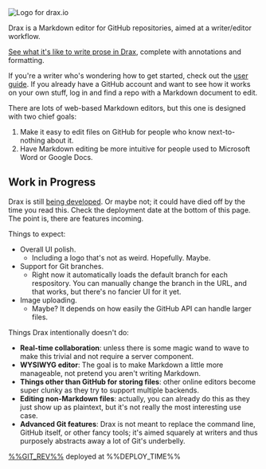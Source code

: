 <picture class="draxLogo">
    <source media="(min-width: 900px)" srcset="./assets/images/DraxLogo.svg">
    <source media="(max-width: 899px)" srcset="./assets/images/DraxLogoSimple.svg">
    <img src="./assets/images/DraxLogo.svg" alt="Logo for drax.io" class="draxLogo">
</picture>

Drax is a Markdown editor for GitHub repositories, aimed at a writer/editor workflow. 

[See what it's like to write prose in Drax](/#/playground), complete with annotations and formatting. 

If you're a writer who's wondering how to get started, check out the [user guide](/#/pages/user_guide). If you already have a GitHub account and want to see how it works on your own stuff, log in and find a repo with a Markdown document to edit.

There are lots of web-based Markdown editors, but this one is designed with two chief goals: 
1. Make it easy to edit files on GitHub for people who know next-to-nothing about it. 
2. Have Markdown editing be more intuitive for people used to Microsoft Word or Google Docs. 


## Work in Progress
Drax is still [being developed](https://github.com/sjml/drax). Or maybe not; it could have died off by the time you read this. Check the deployment date at the bottom of this page. The point is, there are features incoming. 

Things to expect:
* Overall UI polish. 
    * Including a logo that's not as weird. Hopefully. Maybe. 
* Support for Git branches.
    * Right now it automatically loads the default branch for each respository. You can manually change the branch in the URL, and that works, but there's no fancier UI for it yet.
* Image uploading. 
    * Maybe? It depends on how easily the GitHub API can handle larger files.

Things Drax intentionally doesn't do:
* **Real-time collaboration**: unless there is some magic wand to wave to make this trivial and not require a server component. 
* **WYSIWYG editor**: The goal is to make Markdown a little more manageable, not pretend you aren't writing Markdown. 
* **Things other than GitHub for storing files**: other online editors become super clunky as they try to support multiple backends. 
* **Editing non-Markdown files**: actually, you can already do this as they just show up as plaintext, but it's not really the most interesting use case. 
* **Advanced Git features**: Drax is not meant to replace the command line, GitHub itself, or other fancy tools; it's aimed squarely at writers and thus purposely abstracts away a lot of Git's underbelly.


<div class="deployInfo">
  <span class="icon fa fa-github"></span><a href="https://github.com/sjml/drax/commit/%%GIT_FULL_REV%%">%%GIT_REV%%</a> deployed at %%DEPLOY_TIME%%
</div>

